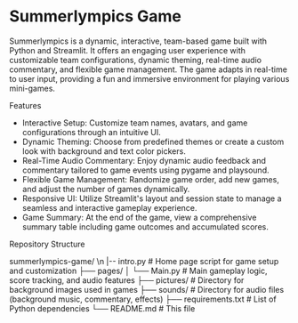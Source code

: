 # Summerlympics Game

Summerlympics is a dynamic, interactive, team-based game built with Python and Streamlit. It offers an engaging user experience with customizable team configurations, dynamic theming, real-time audio commentary, and flexible game management. The game adapts in real-time to user input, providing a fun and immersive environment for playing various mini-games.

Features
- Interactive Setup: Customize team names, avatars, and game configurations through an intuitive UI.
- Dynamic Theming: Choose from predefined themes or create a custom look with background and text color pickers.
- Real-Time Audio Commentary: Enjoy dynamic audio feedback and commentary tailored to game events using pygame and playsound.
- Flexible Game Management: Randomize game order, add new games, and adjust the number of games dynamically.
- Responsive UI: Utilize Streamlit's layout and session state to manage a seamless and interactive gameplay experience.
- Game Summary: At the end of the game, view a comprehensive summary table including game outcomes and accumulated scores.

Repository Structure

summerlympics-game/ \n
|-- intro.py            # Home page script for game setup and customization
├── pages/
│   └── Main.py         # Main gameplay logic, score tracking, and audio features
├── pictures/           # Directory for background images used in games
├── sounds/             # Directory for audio files (background music, commentary, effects)
├── requirements.txt    # List of Python dependencies
└── README.md           # This file
